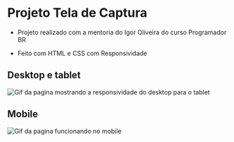 # Projeto Tela de Captura

- Projeto realizado com a mentoria do Igor Oliveira do curso Programador BR

- Feito com HTML e CSS com Responsividade

## Desktop e tablet

![Gif da pagina mostrando a responsividade do desktop para o tablet](https://github.com/janixgg/projeto-Tela-de-Captura/blob/master/img/tela_full_tablet.gif)

## Mobile

![Gif da pagina funcionando no mobile](https://github.com/janixgg/projeto-Tela-de-Captura/blob/master/img/tela_mobile.gif)

